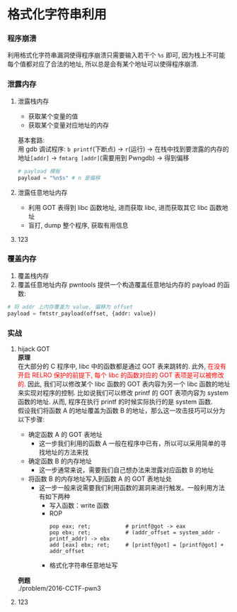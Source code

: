 # 格式化字符串利用

### 程序崩溃
利用格式化字符串漏洞使得程序崩溃只需要输入若干个 `%s` 即可, 因为栈上不可能每个值都对应了合法的地址, 所以总是会有某个地址可以使得程序崩溃.

### 泄露内存
1. 泄露栈内存  
   * 获取某个变量的值
   * 获取某个变量对应地址的内存  
   
   基本套路:  
   用 gdb 调试程序: `b printf`(下断点) -> `r`(运行) -> 在栈中找到要泄露的内存的地址`[addr]` -> `fmtarg [addr]`(需要用到 Pwngdb) -> 得到偏移
   ```python
   # payload 模板
   payload = "%n$s" # n 是偏移
   ```

2. 泄露任意地址内存
   * 利用 GOT 表得到 libc 函数地址, 进而获取 libc, 进而获取其它 libc 函数地址
   * 盲打, dump 整个程序, 获取有用信息

3. 123
   
### 覆盖内存
1. 覆盖栈内存
2. 覆盖任意地址内存
  pwntools 提供一个构造覆盖任意地址内存的 payload 的函数:
  ```python
  # 将 addr 上内存覆盖为 value, 偏移为 offset
  payload = fmtstr_payload(offset, {addr: value})
  ```

### 实战
1. hijack GOT  
   **原理**  
   在大部分的 C 程序中, libc 中的函数都是通过 GOT 表来跳转的. 此外, <font color=#FF0000>在没有开启 RELRO 保护的前提下, 每个 libc 的函数对应的 GOT 表项是可以被修改的</font>. 因此, 我们可以修改某个 libc 函数的 GOT 表内容为另一个 libc 函数的地址来实现对程序的控制. 比如说我们可以修改 printf 的 GOT 表项内容为 system 函数的地址. 从而, 程序在执行 printf 的时候实际执行的是 system 函数.  
   假设我们将函数 A 的地址覆盖为函数 B 的地址，那么这一攻击技巧可以分为以下步骤:  
   * 确定函数 A 的 GOT 表地址
     * 这一步我们利用的函数 A 一般在程序中已有，所以可以采用简单的寻找地址的方法来找
   * 确定函数 B 的内存地址
     * 这一步通常来说，需要我们自己想办法来泄露对应函数 B 的地址
   * 将函数 B 的内存地址写入到函数 A 的 GOT 表地址处
     * 这一步一般来说需要我们利用函数的漏洞来进行触发。一般利用方法有如下两种
       * 写入函数：write 函数
       * ROP 
         ```
         pop eax; ret;           # printf@got -> eax
         pop ebx; ret;           # (addr_offset = system_addr - printf_addr) -> ebx
         add [eax] ebx; ret;     # [printf@got] = [printf@got] + addr_offset
         ```
       * 格式化字符串任意地址写  
  
    **例题**  
    ./problem/2016-CCTF-pwn3
2. 123